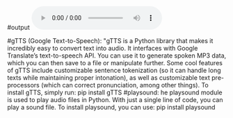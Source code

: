 #output
![audio desc](./speech.mp3)

#gTTS (Google Text-to-Speech):
"gTTS is a Python library that makes it incredibly easy to convert text into audio. It interfaces with Google Translate’s text-to-speech API.
You can use it to generate spoken MP3 data, which you can then save to a file or manipulate further.
Some cool features of gTTS include customizable sentence tokenization (so it can handle long texts while maintaining proper intonation), as well as customizable text pre-processors (which can correct pronunciation, among other things).
To install gTTS, simply run:
pip install gTTS
#playsound:
he playsound module is used to play audio files in Python.
With just a single line of code, you can play a sound file.
To install playsound, you can use:
pip install playsound
